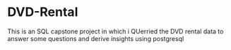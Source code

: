 # DVD-Rental
This is an SQL capstone project in which i QUerried the DVD rental data to answer some questions and derive insights using postgresql
